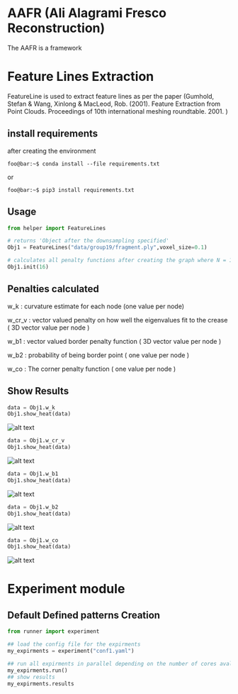 # AAFR (Ali Alagrami Fresco Reconstruction)

The AAFR is a framework


# Feature Lines Extraction

FeatureLine is used to extract feature lines as per the paper (Gumhold, Stefan & Wang, Xinlong & MacLeod, Rob. (2001). Feature Extraction from Point Clouds. Proceedings of 10th international meshing roundtable. 2001. )

## install requirements
after creating the environment 

```console
foo@bar:~$ conda install --file requirements.txt
```
or 

```console
foo@bar:~$ pip3 install requirements.txt
```

## Usage

```python
from helper import FeatureLines

# returns 'Object after the downsampling specified'
Obj1 = FeatureLines("data/group19/fragment.ply",voxel_size=0.1)

# calculates all penalty functions after creating the graph where N = 16 (nearest neighbor)
Obj1.init(16)

```
## Penalties calculated
w_k : curvature estimate for each node (one value per node)

w_cr_v : vector valued penalty on how well the eigenvalues fit to the crease ( 3D vector value per node )

w_b1 : vector valued border penalty function ( 3D vector value per node )

w_b2 : probability of being border point ( one value per node )

w_co : The corner penalty function ( one value per node )

## Show Results

```python
data = Obj1.w_k
Obj1.show_heat(data)
```
![alt text](https://github.com/RePAIRProject/AAFR/blob/master/Trials/w_k.JPG)
```python
data = Obj1.w_cr_v 
Obj1.show_heat(data)
```
![alt text](https://github.com/RePAIRProject/AAFR/blob/master/Trials/w_cr.JPG)
```python
data = Obj1.w_b1
Obj1.show_heat(data)
```
![alt text](https://github.com/RePAIRProject/AAFR/blob/master/Trials/w_b1.JPG)
```python
data = Obj1.w_b2
Obj1.show_heat(data)
```
![alt text](https://github.com/RePAIRProject/AAFR/blob/master/Trials/w_b2.JPG)
```python
data = Obj1.w_co
Obj1.show_heat(data)
```
![alt text](https://github.com/RePAIRProject/AAFR/blob/master/Trials/w_co.JPG)


# Experiment module
## Default Defined patterns Creation

```python
from runner import experiment

## load the config file for the expirments 
my_expirments = experiment("conf1.yaml")

## run all expirments in parallel depending on the number of cores avaliable 
my_expirments.run()
## show results
my_expirments.results
```
